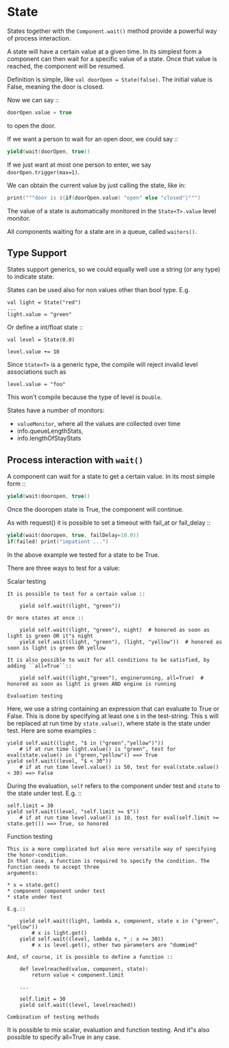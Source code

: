 # State

States together with the `Component.wait()` method provide a powerful way of process interaction.

A state will have a certain value at a given time. In its simplest form a component can then wait for
a specific value of a state. Once that value is reached, the component will be resumed.

Definition is simple, like `val doorOpen = State(false)`. The initial value is False, meaning
the door is closed.


Now we can say ::

```kotlin
doorOpen.value = true
```

to open the door.

If we want a person to wait for an open door, we could say ::

```kotlin
yield(wait(doorOpen, true))
```

If we just want at most one person to enter, we say `doorOpen.trigger(max=1)`.

We can obtain the current value by just calling the state, like in:

```kotlin
print("""door is ${if(doorOpen.value) "open" else "closed"}""")
```

The value of a state is automatically monitored in the `State<T>.value` level monitor.

All components waiting for a state are in a queue, called `waiters()`.

## Type Support

States support generics, so we could equally well use a string (or any type) to indicate state.

States can be used also for non values other than bool type. E.g.

```
val light = State("red")
...
light.value = "green"
```

Or define a int/float state ::

```
val level = State(0.0)
        
level.value += 10
```

Since `State<T>` is a generic type, the compile will reject invalid level associations such as
```
level.value = "foo"
```
This won't compile because the type of level is `Double`.


States have a number of monitors:

* `valueMonitor`, where all the values are collected over time
* info.queueLengthStats,
* info.lengthOfStayStats

## Process interaction with `wait()`

A component can wait for a state to get a certain value. In its most simple form ::

```kotlin
yield(wait(dooropen, true))
```

Once the dooropen state is True, the component will continue.

As with request() it is possible to set a timeout with fail_at or fail_delay ::

```kotlin
yield(wait(dooropen, true, failDelay=10.0))
if(failed) print("impatient ...")
```

In the above example we tested for a state to be True.

There are three ways to test for a value:

Scalar testing
~~~~~~~~~~~~~~
It is possible to test for a certain value ::

    yield self.wait((light, "green"))
    
Or more states at once ::
    
    yield self.wait((light, "green"), night)  # honored as soon as light is green OR it"s night
    yield self.wait((light, "green"), (light, "yellow"))  # honored as soon is light is green OR yellow
    
It is also possible to wait for all conditions to be satisfied, by adding ``all=True``::

    yield self.wait((light,"green"), enginerunning, all=True)  # honored as soon as light is green AND engine is running
    
Evaluation testing
~~~~~~~~~~~~~~~~~~
Here, we use a string containing an expression that can evaluate to True or False. This is
done by specifying at least one ``$`` in the test-string. This ``$`` will be replaced at run time by
``state.value()``, where state is the state under test. Here are some examples ::

    yield self.wait((light, "$ in ("green","yellow")")) 
        # if at run time light.value() is "green", test for eval(state.value() in ("green,"yellow")) ==> True
    yield self.wait((level, "$ < 30"))
        # if at run time level.value() is 50, test for eval(state.value() < 30) ==> False

During the evaluation, ``self`` refers to the component under test and ``state`` to the state under test.
E.g. ::

    self.limit = 30
    yield self.wait((level, "self.limit >= $"))
        # if at run time level.value() is 10, test for eval(self.limit >= state.get()) ==> True, so honored

Function testing
~~~~~~~~~~~~~~~~
This is a more complicated but also more versatile way of specifying the honor-condition.
In that case, a function is required to specify the condition. The function needs to accept three
arguments:

* x = state.get()
* component component under test
* state under test

E.g.::
        
    yield self.wait((light, lambda x, component, state x in ("green", "yellow"))
        # x is light.get()
    yield self.wait((level, lambda x, *_: x >= 30))
        # x is level.get(), other two parameters are "dummied"
        
And, of course, it is possible to define a function ::

    def levelreached(value, component, state):
        return value < component.limit
        
    ...
    
    self.limit = 30
    yield self.wait((level, levelreached))
    
Combination of testing methods
~~~~~~~~~~~~~~~~~~~~~~~~~~~~~~
It is possible to mix scalar, evaluation and function testing. And it"s also possible to specify all=True
in any case.